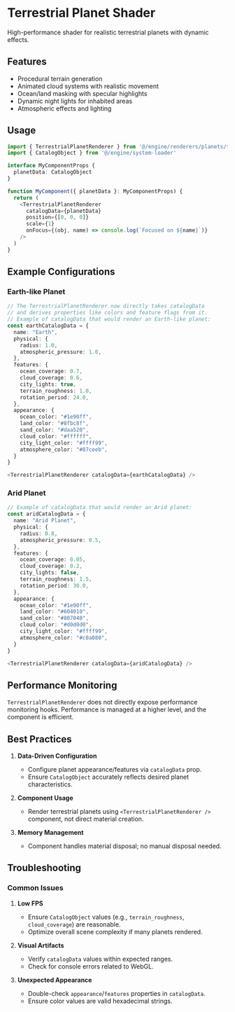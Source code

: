 # Terrestrial Planet Shader

High-performance shader for realistic terrestrial planets with dynamic effects.

## Features

- Procedural terrain generation
- Animated cloud systems with realistic movement
- Ocean/land masking with specular highlights
- Dynamic night lights for inhabited areas
- Atmospheric effects and lighting

## Usage

```typescript
import { TerrestrialPlanetRenderer } from '@/engine/renderers/planets/terrestrial-planet-renderer'
import { CatalogObject } from '@/engine/system-loader'

interface MyComponentProps {
  planetData: CatalogObject
}

function MyComponent({ planetData }: MyComponentProps) {
  return (
    <TerrestrialPlanetRenderer
      catalogData={planetData}
      position={[0, 0, 0]}
      scale={1}
      onFocus={(obj, name) => console.log(`Focused on ${name}`)}
    />
  )
}
```

## Example Configurations

### Earth-like Planet
```typescript
// The TerrestrialPlanetRenderer now directly takes catalogData
// and derives properties like colors and feature flags from it.
// Example of catalogData that would render an Earth-like planet:
const earthCatalogData = {
  name: "Earth",
  physical: {
    radius: 1.0,
    atmospheric_pressure: 1.0,
  },
  features: {
    ocean_coverage: 0.7,
    cloud_coverage: 0.6,
    city_lights: true,
    terrain_roughness: 1.0,
    rotation_period: 24.0,
  },
  appearance: {
    ocean_color: "#1e90ff",
    land_color: "#8fbc8f",
    sand_color: "#daa520",
    cloud_color: "#ffffff",
    city_light_color: "#ffff99",
    atmosphere_color: "#87ceeb",
  }
}

<TerrestrialPlanetRenderer catalogData={earthCatalogData} />
```

### Arid Planet
```typescript
// Example of catalogData that would render an Arid planet:
const aridCatalogData = {
  name: "Arid Planet",
  physical: {
    radius: 0.8,
    atmospheric_pressure: 0.5,
  },
  features: {
    ocean_coverage: 0.05,
    cloud_coverage: 0.2,
    city_lights: false,
    terrain_roughness: 1.5,
    rotation_period: 30.0,
  },
  appearance: {
    ocean_color: "#1e90ff",
    land_color: "#604010",
    sand_color: "#807040",
    cloud_color: "#d0d0d0",
    city_light_color: "#ffff99",
    atmosphere_color: "#c0a080",
  }
}

<TerrestrialPlanetRenderer catalogData={aridCatalogData} />
```

## Performance Monitoring

`TerrestrialPlanetRenderer` does not directly expose performance monitoring hooks. Performance is managed at a higher level, and the component is efficient.

## Best Practices

1. **Data-Driven Configuration**
   - Configure planet appearance/features via `catalogData` prop.
   - Ensure `CatalogObject` accurately reflects desired planet characteristics.

2. **Component Usage**
   - Render terrestrial planets using `<TerrestrialPlanetRenderer />` component, not direct material creation.

3. **Memory Management**
   - Component handles material disposal; no manual disposal needed.

## Troubleshooting

### Common Issues

1. **Low FPS**
   - Ensure `CatalogObject` values (e.g., `terrain_roughness`, `cloud_coverage`) are reasonable.
   - Optimize overall scene complexity if many planets rendered.

2. **Visual Artifacts**
   - Verify `catalogData` values within expected ranges.
   - Check for console errors related to WebGL.

3. **Unexpected Appearance**
   - Double-check `appearance`/`features` properties in `catalogData`.
   - Ensure color values are valid hexadecimal strings. 